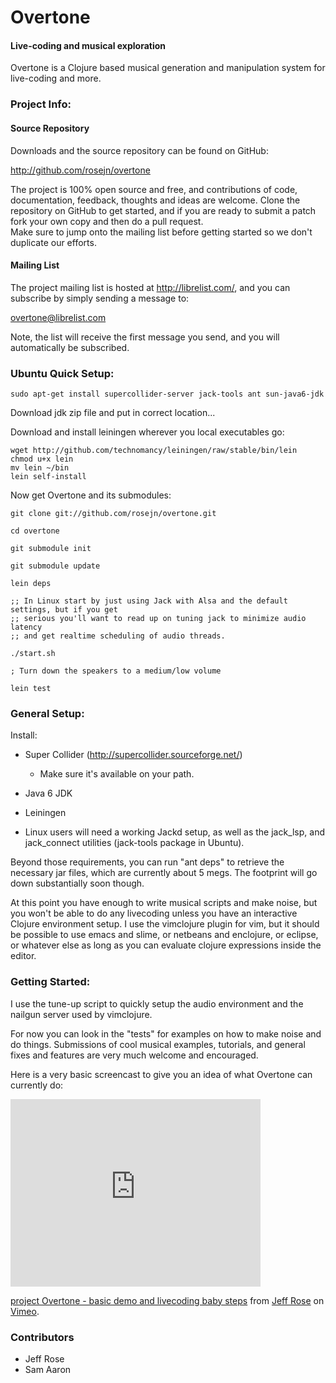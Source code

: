  Overtone
==============

#### Live-coding and musical exploration

Overtone is a Clojure based musical generation and manipulation system for live-coding and more.

### Project Info:

#### Source Repository
Downloads and the source repository can be found on GitHub:

  http://github.com/rosejn/overtone

The project is 100% open source and free, and contributions of code,
documentation, feedback, thoughts and ideas are welcome.  Clone the repository on GitHub to get
started, and if you are ready to submit a patch fork your own copy and then do a pull request.  
Make sure to jump onto the mailing list before getting started so we don't duplicate our efforts.

#### Mailing List

The project mailing list is hosted at http://librelist.com/, and you can subscribe by simply
sending a message to:

  overtone@librelist.com

Note, the list will receive the first message you send, and you will automatically be subscribed.


### Ubuntu Quick Setup:

    sudo apt-get install supercollider-server jack-tools ant sun-java6-jdk

Download jdk zip file and put in correct location...

Download and install leiningen wherever you local executables go:

    wget http://github.com/technomancy/leiningen/raw/stable/bin/lein 
    chmod u+x lein
    mv lein ~/bin  
    lein self-install

Now get Overtone and its submodules:

    git clone git://github.com/rosejn/overtone.git

    cd overtone

    git submodule init

    git submodule update

    lein deps

    ;; In Linux start by just using Jack with Alsa and the default settings, but if you get
    ;; serious you'll want to read up on tuning jack to minimize audio latency
    ;; and get realtime scheduling of audio threads.

    ./start.sh

    ; Turn down the speakers to a medium/low volume

    lein test

### General Setup:

Install:

* Super Collider (http://supercollider.sourceforge.net/)
  - Make sure it's available on your path.

* Java 6 JDK

* Leiningen


* Linux users will need a working Jackd setup, as well as the jack\_lsp, and
jack\_connect utilities (jack-tools package in Ubuntu).

Beyond those requirements, you can run "ant deps" to retrieve the necessary jar
files, which are currently about 5 megs.  The footprint will go down
substantially soon though.

At this point you have enough to write musical scripts and make noise, but you
won't be able to do any livecoding unless you have an interactive Clojure
environment setup.  I use the vimclojure plugin for vim, but it should be
possible to use emacs and slime, or netbeans and enclojure, or eclipse, or
whatever else as long as you can evaluate clojure expressions inside the
editor.

### Getting Started:

I use the tune-up script to quickly setup the audio environment and the nailgun
server used by vimclojure.  

<script src="http://gist.github.com/234818.js?file=getting-started.clj"></script>

For now you can look in the "tests" for examples on how to make noise and do things.
Submissions of cool musical examples, tutorials, and general fixes and features
are very much welcome and encouraged.

Here is a very basic screencast to give you an idea of what Overtone can currently do:

<object width="400" height="300"><param name="allowfullscreen" value="true" />
<param name="allowscriptaccess" value="always" />
<param name="movie" value="http://vimeo.com/moogaloop.swf?clip_id=7827497&amp;server=vimeo.com&amp;show_title=1&amp;show_byline=1&amp;show_portrait=0&amp;color=&amp;fullscreen=1" />
<embed src="http://vimeo.com/moogaloop.swf?clip_id=7827497&amp;server=vimeo.com&amp;show_title=1&amp;show_byline=1&amp;show_portrait=0&amp;color=&amp;fullscreen=1" 
type="application/x-shockwave-flash" allowfullscreen="true" allowscriptaccess="always" width="400" height="300">
</embed></object>
<p><a href="http://vimeo.com/7827497">project Overtone - basic demo and livecoding baby steps</a>
from <a href="http://vimeo.com/user2697029">Jeff Rose</a> on <a href="http://vimeo.com">Vimeo</a>.</p>

### Contributors

* Jeff Rose
* Sam Aaron
